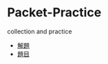 # Packet-Practice
collection and practice

- [解題](https://hackmd.io/OH3Lk8c9SY2TVEs7vYQIhQ)
- [題目](https://hackmd.io/ro5w9DCjSbixiP7hqsWxIg)
